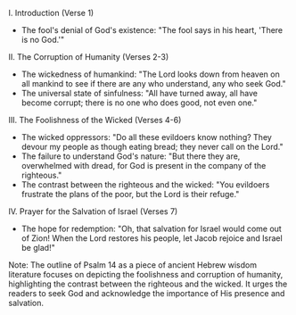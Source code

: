 I. Introduction (Verse 1)
- The fool's denial of God's existence: "The fool says in his heart, 'There is no God.'"

II. The Corruption of Humanity (Verses 2-3)
- The wickedness of humankind: "The Lord looks down from heaven on all mankind to see if there are any who understand, any who seek God."
- The universal state of sinfulness: "All have turned away, all have become corrupt; there is no one who does good, not even one."

III. The Foolishness of the Wicked (Verses 4-6)
- The wicked oppressors: "Do all these evildoers know nothing? They devour my people as though eating bread; they never call on the Lord."
- The failure to understand God's nature: "But there they are, overwhelmed with dread, for God is present in the company of the righteous."
- The contrast between the righteous and the wicked: "You evildoers frustrate the plans of the poor, but the Lord is their refuge."

IV. Prayer for the Salvation of Israel (Verses 7)
- The hope for redemption: "Oh, that salvation for Israel would come out of Zion! When the Lord restores his people, let Jacob rejoice and Israel be glad!"

Note: The outline of Psalm 14 as a piece of ancient Hebrew wisdom literature focuses on depicting the foolishness and corruption of humanity, highlighting the contrast between the righteous and the wicked. It urges the readers to seek God and acknowledge the importance of His presence and salvation.